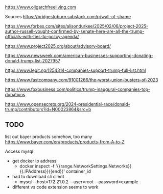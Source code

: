 https://www.oligarchfreeliving.com

Sources
https://bridgestoburn.substack.com/p/wall-of-shame

https://www.forbes.com/sites/alisondurkee/2025/02/06/project-2025-author-russell-vought-confirmed-by-senate-here-are-all-the-trump-officials-with-ties-to-policy-agenda/

https://www.project2025.org/about/advisory-board/

https://www.newsweek.com/american-businesses-supporting-donating-donald-trump-list-2027957

https://www.legit.ng/1254314-companies-support-trump-full-list.html

https://www.fastcompany.com/91001266/the-worst-union-busters-of-2023

https://www.foxbusiness.com/politics/trump-inaugural-companies-top-donations

https://www.opensecrets.org/2024-presidential-race/donald-trump/contributors?id=N00023864&src=b

## TODO

list out bayer products somehow, too many
https://www.bayer.com/en/products/products-from-A-to-Z

Access mysql

- get docker ip address
  - docker inspect -f '{{range.NetworkSettings.Networks}}{{.IPAddress}}{{end}}' container_id
- had to download cli client
  - mysql --host=172.21.0.2 --user=root --password=example
- different vs code extension seems to work
